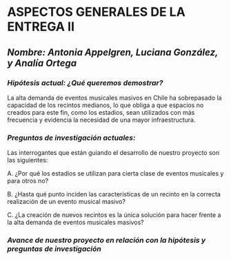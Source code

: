 # **ASPECTOS GENERALES DE LA ENTREGA II** 

## *Nombre: Antonia Appelgren, Luciana González, y Analía Ortega*

### *Hipótesis actual: ¿Qué queremos demostrar?* 

La alta demanda de eventos musicales masivos en Chile ha sobrepasado la capacidad de los recintos medianos, lo que obliga a que espacios no creados para este fin, como los estadios, sean utilizados con más frecuencia y evidencia la necesidad de una mayor infraestructura.  

### *Preguntas de investigación actuales:* 

Las interrogantes que están guiando el desarrollo de nuestro proyecto son las siguientes:  

A. ¿Por qué los estadios se utilizan para cierta clase de eventos musicales y para otros no?  

B. ¿Hasta qué punto inciden las características de un recinto en la correcta realización de un evento musical masivo?  

C. ¿La creación de nuevos recintos es la única solución para hacer frente a la alta demanda de eventos musicales masivos?  

### *Avance de nuestro proyecto en relación con la hipótesis y preguntas de investigación*

 